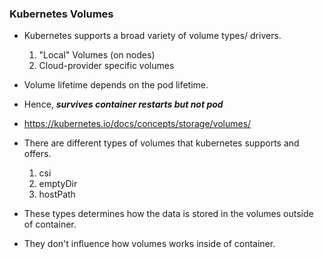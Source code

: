 ### Kubernetes Volumes

- Kubernetes supports a broad variety of volume types/ drivers.

    1. "Local" Volumes (on nodes)
    2. Cloud-provider specific volumes

- Volume lifetime depends on the pod lifetime.
- Hence, ***survives container restarts but not pod***

- https://kubernetes.io/docs/concepts/storage/volumes/

- There are different types of volumes that kubernetes supports and offers.

    1. csi
    2. emptyDir
    3. hostPath
- These types determines how the data is stored in the volumes outside of container.
- They don't influence how volumes works inside of container.